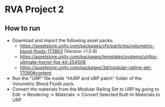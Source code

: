 # RVA Project 2

## How to run

- Download and import the following asset packs:
    - https://assetstore.unity.com/packages/vfx/particles/volumetric-blood-fluids-173863 (Version >1.0.9)
    - https://assetstore.unity.com/packages/templates/systems/uhfps-ultimate-horror-fps-kit-254506
    - https://assetstore.unity.com/packages/3d/modular-railing-set-17090#content
- Run the "URP" file inside "HURP and URP patch" folder of the Volumetric Blood Fluids pack.
- Convert the materials from the Modular Railing Set to URP by going to Edit -> Rendering -> Materials -> Convert Selected Built-In Materials to URP